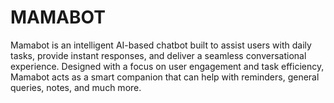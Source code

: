 # MAMABOT
Mamabot is an intelligent AI-based chatbot built to assist users with daily tasks, provide instant responses, and deliver a seamless conversational experience. Designed with a focus on user engagement and task efficiency, Mamabot acts as a smart companion that can help with reminders, general queries, notes, and much more.
